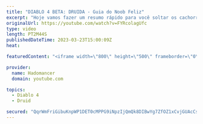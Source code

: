 ```yaml
---
title: "DIABLO 4 BETA: DRUIDA - Guia do Noob Feliz"
excerpt: "Hoje vamos fazer um resumo rápido para você soltar os cachorros como Druida na beta aberta de Diablo IV. Seja um Membro e ..."
originalUrl: https://youtube.com/watch?v=FYRcolagUfc
type: video
length: PT2M44S
publishedDateTime: 2023-03-23T15:00:09Z
heat: 

featuredContent: "<iframe width=\"800\" height=\"500\" frameborder=\"0\" src=\"https://www.youtube.com/embed/FYRcolagUfc\" allow=\"accelerometer; autoplay; encrypted-media; gyroscope; picture-in-picture\" allowfullscreen></iframe>"

provider:
  name: Hadomancer
  domain: youtube.com

topics:
  - Diablo 4
  - Druid

secured: "QqrWmFriGibuKnpWP1DET0cMPPG9iNpzIjQmQk8DIBwYg7ZfOZ1xCvjGUAcCsIeckefyS/9nGoBijRDlBEsJlJHXjyuxuxsvEO+NWtsUw1vvOsIIFa6wVbUrIy5oUhMIwUvj39Q/l/UcH+0GnWczOU9yTbPEwW94rKoBIABHxN560DyaQOP5+NixTvYZTyMwmjxTxTmGdWGc7G5Rzxkgt/FmNi+UpApcmtbjblbjRak3MWJXnPuhRQDtcaEy7wQ9pC4A0CYLs+9aCNmj/544SrynhTDIPnWy2W3nBA6xlLhQfRd00XAi80p3H4IG4BUM6WM7ml7CL2CN3HF//nSJVryAVZRR99Jaq0tIzDu1Lr8+7B3dhyJzzX2Y04TlMgZ2JQXvgSi6J70Xx2eptn48NfoCg55BRoKi3Q7BcmdswSI=;7wEUujx/Ua9GLtBWDiyxsw=="
---
```


